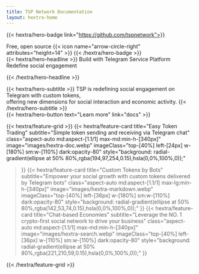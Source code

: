 ```yaml
---
title: TSP Network Documentation
layout: hextra-home
---
```


{{< hextra/hero-badge link="https://github.com/tspnetwork">}}
  <div class="w-2 h-2 rounded-full bg-primary-400"></div>
  <span>Free, open source</span>
  {{< icon name="arrow-circle-right" attributes="height=14" >}}
{{< /hextra/hero-badge >}} 

<div class="mt-6 mb-6">
{{< hextra/hero-headline >}}
  Build with Telegram Service Platform&nbsp;<br class="sm:block hidden" />Redefine social engagement

{{< /hextra/hero-headline >}}
</div>

<div class="mb-12">
{{< hextra/hero-subtitle >}}
TSP is redefining social engagement on Telegram with custom tokens, &nbsp;<br class="sm:block hidden" />
  offering new dimensions for social interaction and economic activity.
{{< /hextra/hero-subtitle >}}
</div>

<div class="mb-6">
{{< hextra/hero-button text="Learn more" link="docs" >}}
</div>

<div class="mt-6"></div>

{{< hextra/feature-grid >}}
  {{< hextra/feature-card
    title="Easy Token Trading"
    subtitle="Simple token sending and receiving via Telegram chat"
    class="aspect-auto md:aspect-[1.1/1] max-md:min-h-[340px]"
    image="images/hextra-doc.webp"
    imageClass="top-[40%] left-[24px] w-[180%] sm:w-[110%] dark:opacity-80"
    style="background: radial-gradient(ellipse at 50% 80%,rgba(194,97,254,0.15),hsla(0,0%,100%,0));"
  >}}
  {{< hextra/feature-card
    title="Custom Tokens by Bots"
    subtitle="Empower your social growth with custom tokens delivered by Telegram bots"
    class="aspect-auto md:aspect-[1.1/1] max-lg:min-h-[340px]"
    image="images/hextra-markdown.webp"
    imageClass="top-[40%] left-[36px] w-[180%] sm:w-[110%] dark:opacity-80"
    style="background: radial-gradient(ellipse at 50% 80%,rgba(142,53,74,0.15),hsla(0,0%,100%,0));"
  >}}
  {{< hextra/feature-card
    title="Chat-based Economies"
    subtitle="Leverage the NO. 1 crypto-first social network to drive your business"
    class="aspect-auto md:aspect-[1.1/1] max-md:min-h-[340px]"
    image="images/hextra-search.webp"
    imageClass="top-[40%] left-[36px] w-[110%] sm:w-[110%] dark:opacity-80"
    style="background: radial-gradient(ellipse at 50% 80%,rgba(221,210,59,0.15),hsla(0,0%,100%,0));"
  >}} 
<!--
  {{< hextra/feature-card
    title="Lightweight as a Feather"
    subtitle="No dependency or Node.js is needed to use Hextra. Powered by Hugo, one of *the fastest* static site generators, building your site in just seconds with a single binary."
  >}}
  {{< hextra/feature-card
    title="Responsive with Dark Mode Included"
    subtitle="Looks great on different screen sizes. Built-in dark mode support, with auto-switching based on user's system preference."
  >}}
  {{< hextra/feature-card
    title="Build and Host for Free"
    subtitle="Build with GitHub Actions, and host for free on GitHub Pages. Alternatively it can be hosted on any static hosting service."
  >}} -->
{{< /hextra/feature-grid >}}
